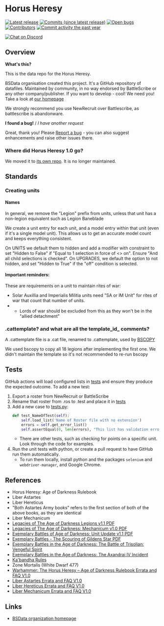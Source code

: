 Horus Heresy
============

[![Latest release](https://img.shields.io/github/release/BSData/horus-heresy.svg?style=flat-square)](https://github.com/BSData/horus-heresy/releases/latest)
[![Commits (since latest release)](https://img.shields.io/github/commits-since/BSData/horus-heresy/latest.svg?style=flat-square)](https://github.com/BSData/horus-heresy/releases)
[![Open bugs](https://img.shields.io/github/issues/BSData/horus-heresy/bug.svg?style=flat-square&label=bugs)](https://github.com/BSData/horus-heresy/issues?q=is%3Aissue+is%3Aopen+label%3Abug)
[![Contributors](https://img.shields.io/github/contributors/BSData/horus-heresy.svg?style=flat-square)](https://github.com/BSData/horus-heresy/graphs/contributors)
[![Commit activity the past year](https://img.shields.io/github/commit-activity/y/BSData/horus-heresy.svg?style=flat-square)](https://github.com/BSData/horus-heresy/pulse/monthly)

[![Chat on Discord](https://img.shields.io/discord/558412685981777922.svg?logo=discord&style=popout-square)](https://www.bsdata.net/discord)



## Overview ##

__What's this?__

This is the data repo for the Horus Heresy.

BSData organisation created this project. It's a GitHub repository of datafiles.
Maintained by community, in no way endorsed by BattleScribe or any other company/publisher. If you want
to develop - cool! We need you! Take a look at [our homepage][BSData.net]

We strongly recommend you use NewRecruit over Battlescribe, as battlescribe is abandonware.


__I found a bug!__ / *I have another request*

Great, thank you! Please [Report a bug][bug report] - you can also suggest enhancements and raise other issues there.

### Where did Horus Heresy 1.0 go?
We moved it to [its own repo](https://github.com/BSData/horus-heresy-1e). It is no longer maintained.

## Standards


### Creating units
#### Names
In general, we remove the "Legion" prefix from units, unless that unit has a non-legion equivalent such as Legion Baneblade

We create a unit entry for each unit, and a model entry within that unit (even if it's a single model unit).
This allows us to get an accurate model count and keeps everything consistent.

On UNITS we default them to hidden and add a modifier with constraint to set "Hidden to False" if "Equal to 1 selection in force of <> on". Ensure "And all child selections is checked".
On UPGRADES, we default the option to not hidden, and set "Hidden to True" if the "off" condition is selected.

#### Important reminders:
These are requirements on a unit to maintain rites of war:
- Solar Auxillia and Imperialis Militia units need "SA or IM Unit" for rites of war that count that number of units.
- - Lords of war should be excluded from this as they won't be in the "allied detachment"

### .cattemplate? and what are all the template_id_ comments?
A .cattemplate file is a .cat file, renamed to .cattemplate, used by [BSCOPY](https://github.com/nstephenh/BSCopy)

We used bscopy to copy all 18 legions after implementing the first one. 
We didn't maintain the template so it's not recommended to re-run bscopy

## Tests
GitHub actions will load configured lists in [tests](tests) and ensure they produce the expected outcome. 
To add a new test:
1. Export a roster from NewRecruit or BattleScribe
2. Rename that roster from .ros to .test and place it in [tests](tests)
3. Add a new case to [tests.py](tests/tests.py): 
    ```python
    def test_NameOfTest(self):
        self.load_list('Name of Roster file with no extension')
        errors = self.get_error_list()
        self.assertEqual(0, len(errors), "This list has validation errors")
    ```
   * There are other tests, such as checking for points on a specific unit. Look through the code for examples.
4. Run the unit tests with python, or create a pull request to have GitHub run them automatically. 
   * To run them locally, install python and the packages `selenium` and `webdriver-manager`, and Google Chrome.



## References

* Horus Heresy: Age of Darkness Rulebook
* Liber Astartes
* Liber Hereticus
* "Both Astartes Army books" refers to the first section of both of the above books, as they are identical
* Liber Mechanicum
* [Legacies of The Age of Darkness Legions v1.1 PDF](https://www.warhammer-community.com/wp-content/uploads/2022/09/RZRGS5ADYjwUb7Ry.pdf)
* [Legacies of The Age of Darkness: Mechanicum v1.0 PDF](https://www.warhammer-community.com/wp-content/uploads/2022/09/WJKYil2FehoZxrD9.pdf)
* [Exemplary Battles of Age of Darkness: Unit Update v1.1 PDF](https://www.warhammer-community.com/wp-content/uploads/2022/09/n10JM7pGRr4EyfIh.pdf)
* [Exemplary Battles - The Scouring of Gildens Star PDF](https://www.warhammer-community.com/wp-content/uploads/2022/06/TLbrp4me5GEfL37Q.pdf)
* [Exemplary Battles in the Age of Darkness: The Battle of Trisolian: Vengeful Spirit](https://www.warhammer-community.com/wp-content/uploads/2022/07/6i9CeSwKmbWmzac4.pdf])
* [Exemplary Battles in the Age of Darkness: The Axandrai IV Incident](https://www.warhammer-community.com/wp-content/uploads/2022/09/3mVvZrTG9XOWeVxv.pdf) 
* [Ka'bandha Rules](https://www.warhammer-community.com/wp-content/uploads/2022/07/4uwEurgnIRQCzWHE.pdf)
* Zone Mortalis (White Dwarf 477)
* [Warhammer: The Horus Heresy – Age of Darkness Rulebook Errata and FAQ V1.0](https://www.warhammer-community.com/wp-content/uploads/2022/09/7AX0peoK6m7C7uzw.pdf)
* [Liber Astartes Errata and FAQ V1.0](https://www.warhammer-community.com/wp-content/uploads/2022/09/yq5znaB0N5sLyARr.pdf)
* [Liber Hereticus Errata and FAQ V1.0](https://www.warhammer-community.com/wp-content/uploads/2022/09/3s4WA1UGgC15iDp2.pdf)
* [Liber Mechanicum Errata and FAQ V1.0](https://www.warhammer-community.com/wp-content/uploads/2022/09/RQ0Pcrm0LJB5BwSG.pdf)

## Links ##

* [BSData organization homepage][BSData.net]

[BSData.net]: https://www.bsdata.net/
[bug report]: https://github.com/BSData/horus-heresy/issues/new/choose
